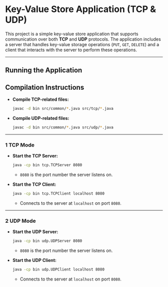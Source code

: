 # Key-Value Store Application (TCP & UDP)

This project is a simple key-value store application that supports communication over both **TCP** and **UDP** protocols. The application includes a server that handles key-value storage operations (`PUT`, `GET`, `DELETE`) and a client that interacts with the server to perform these operations.

---

##  **Running the Application**

##  **Compilation Instructions**

- **Compile TCP-related files:**
   ```bash
   javac -d bin src/common/*.java src/tcp/*.java
   ```

- **Compile UDP-related files:**
   ```bash
   javac -d bin src/common/*.java src/udp/*.java
   ```

---

### **1 TCP Mode**

- **Start the TCP Server:**
  ```bash
  java -cp bin tcp.TCPServer 8080
  ```
  - `8080` is the port number the server listens on.

- **Start the TCP Client:**
  ```bash
  java -cp bin tcp.TCPClient localhost 8080
  ```
  - Connects to the server at `localhost` on port `8080`.

---

### **2️ UDP Mode**

- **Start the UDP Server:**
  ```bash
  java -cp bin udp.UDPServer 8080
  ```
  - `8080` is the port number the server listens on.

- **Start the UDP Client:**
  ```bash
  java -cp bin udp.UDPClient localhost 8080
  ```
  - Connects to the server at `localhost` on port `8080`.


